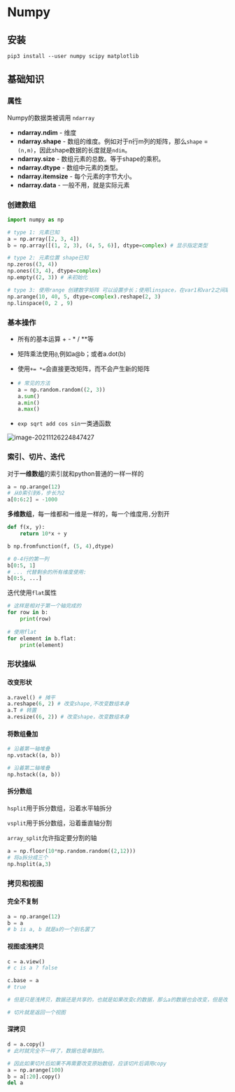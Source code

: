 # Numpy

## 安装

```shell
pip3 install --user numpy scipy matplotlib
```

## 基础知识

### 属性

Numpy的数据类被调用 `ndarray` 

* **ndarray.ndim** - 维度
* **ndarray.shape** - 数组的维度。例如对于n行m列的矩阵，那么`shape` = `(n,m)`，因此shape数据的长度就是`ndim`。
* **ndarray.size** - 数组元素的总数。等于shape的乘积。
* **ndarray.dtype** - 数组中元素的类型。
* **ndarray.itemsize** - 每个元素的字节大小。
* **ndarray.data** - 一般不用，就是实际元素

### 创建数组

```python
import numpy as np

# type 1: 元素已知
a = np.array([2, 3, 4])
b = np.array([(1, 2, 3), (4, 5, 6)], dtype=complex) # 显示指定类型

# type 2: 元素位置 shape已知
np.zeros((3, 4))
np.ones((3, 4), dtype=complex)
np.empty((2, 3)) # 未初始化

# type 3: 使用range 创建数字矩阵 可以设置步长；使用linspace，在var1和var2之间取多少个值
np.arange(10, 40, 5, dtype=complex).reshape(2, 3)
np.linspace(0, 2 , 9)
```



### 基本操作

* 所有的基本运算 + - * / **等

* 矩阵乘法使用`@`,例如a@b；或者a.dot(b)

* 使用`+= *=`会直接更改矩阵，而不会产生新的矩阵

* ```python
  # 常见的方法
  a = np.random.random((2, 3))
  a.sum()
  a.min()
  a.max()
  ```

* `exp sqrt add cos sin`一类通函数

![image-20211126224847427](C:\Users\86150\AppData\Roaming\Typora\typora-user-images\image-20211126224847427.png)



### 索引、切片、迭代

对于**一维数组**的索引就和python普通的一样一样的

```python
a = np.arange(12)
# 从0索引到6，步长为2
a[0:6:2] = -1000
```

**多维数组**，每一维都和一维是一样的，每一个维度用`,`分割开

```python
def f(x, y):
    return 10*x + y

b np.fromfunction(f, (5, 4),dtype)

# 0-4行的第一列
b[0:5, 1]
# ... 代替剩余的所有维度使用:
b[0:5, ...]
```

迭代使用`flat`属性

```python
# 这样是相对于第一个轴完成的
for row in b:
    print(row)
    
# 使用flat
for element in b.flat:
    print(element)
```



### 形状操纵

#### 改变形状

```python
a.ravel() # 摊平
a.reshape(6, 2) # 改变shape,不改变数组本身
a.T # 转置
a.resize((6, 2)) # 改变shape，改变数组本身
```

#### 将数组叠加

```python
# 沿着第一轴堆叠
np.vstack((a, b))

# 沿着第二轴堆叠
np.hstack((a, b))
```

#### 拆分数组

`hsplit`用于拆分数组，沿着水平轴拆分

`vsplit`用于拆分数组，沿着垂直轴分割

`array_split`允许指定要分割的轴

```python
a = np.floor(10*np.random.random((2,12)))
# 将a拆分成三个
np.hsplit(a,3)
```



### 拷贝和视图

#### 完全不复制

```python
a = np.arange(12)
b = a 
# b is a, b 就是a的一个别名罢了
```

#### 视图或浅拷贝

```python
c = a.view()
# c is a ? false 

c.base = a
# true

# 但是只是浅拷贝，数据还是共享的，也就是如果改变c的数据，那么a的数据也会改变，但是改变c的形状是可以的。a不会跟着改变

# 切片就是返回一个视图
```

#### 深拷贝

```python
d = a.copy()
# 此时就完全不一样了，数据也是单独的。

# 因此如果切片后如果不再需要改变原始数组，应该切片后调用copy
a = np.arange(100)
b = a[:20].copy()
del a 
```

